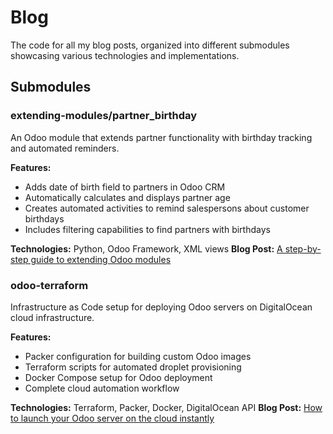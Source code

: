 # Blog

The code for all my blog posts, organized into different submodules showcasing various technologies and implementations.

## Submodules

### extending-modules/partner_birthday
An Odoo module that extends partner functionality with birthday tracking and automated reminders.

**Features:**
- Adds date of birth field to partners in Odoo CRM
- Automatically calculates and displays partner age
- Creates automated activities to remind salespersons about customer birthdays
- Includes filtering capabilities to find partners with birthdays

**Technologies:** Python, Odoo Framework, XML views
**Blog Post:** [A step-by-step guide to extending Odoo modules](https://jortdevreeze.com)

### odoo-terraform
Infrastructure as Code setup for deploying Odoo servers on DigitalOcean cloud infrastructure.

**Features:**
- Packer configuration for building custom Odoo images
- Terraform scripts for automated droplet provisioning
- Docker Compose setup for Odoo deployment
- Complete cloud automation workflow

**Technologies:** Terraform, Packer, Docker, DigitalOcean API
**Blog Post:** [How to launch your Odoo server on the cloud instantly](https://jortdevreeze.com/blog/odoo-2/how-to-launch-your-odoo-server-on-the-cloud-instantly-28)
